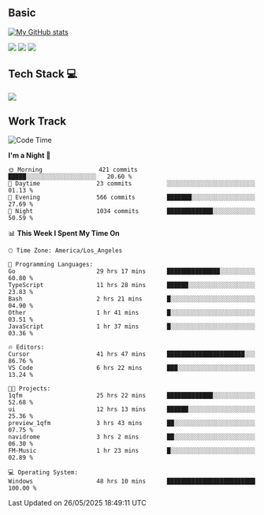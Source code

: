 ## Basic
 
[![My GitHub stats](https://github-readme-stats.vercel.app/api?username=Zzhihon&show_icons=true&theme=purple)](https://github.com/Zzhihon)
 
 [![](https://img.shields.io/badge/website-4493f8?style=for-the-badge&logo=About.me&logoColor=purple)](https://tatakal.com/)
 [![](https://img.shields.io/badge/RSS-4493f8?style=for-the-badge&logo=rss&logoColor=purple)](https://tatakal.com/feed/)
 [![](https://img.shields.io/badge/Email-4493f8?style=for-the-badge&logo=gmail&logoColor=purple)](mailto:bt1q@tatakal.com)

## Tech Stack 💻

<a href="https://skillicons.dev">
  <img src="https://skillicons.dev/icons?i=py,html,css,javascript,bash,java,vue,go,nodejs,cpp" />
</a>

</br>

## Work Track

<!--START_SECTION:waka-->
![Code Time](http://img.shields.io/badge/Code%20Time-306%20hrs%2054%20mins-blue)

**I'm a Night 🦉** 

```text
🌞 Morning                421 commits         █████░░░░░░░░░░░░░░░░░░░░   20.60 % 
🌆 Daytime                23 commits          ░░░░░░░░░░░░░░░░░░░░░░░░░   01.13 % 
🌃 Evening                566 commits         ███████░░░░░░░░░░░░░░░░░░   27.69 % 
🌙 Night                  1034 commits        █████████████░░░░░░░░░░░░   50.59 % 
```


📊 **This Week I Spent My Time On** 

```text
🕑︎ Time Zone: America/Los_Angeles

💬 Programming Languages: 
Go                       29 hrs 17 mins      ███████████████░░░░░░░░░░   60.80 % 
TypeScript               11 hrs 28 mins      ██████░░░░░░░░░░░░░░░░░░░   23.83 % 
Bash                     2 hrs 21 mins       █░░░░░░░░░░░░░░░░░░░░░░░░   04.90 % 
Other                    1 hr 41 mins        █░░░░░░░░░░░░░░░░░░░░░░░░   03.51 % 
JavaScript               1 hr 37 mins        █░░░░░░░░░░░░░░░░░░░░░░░░   03.36 % 

🔥 Editors: 
Cursor                   41 hrs 47 mins      ██████████████████████░░░   86.76 % 
VS Code                  6 hrs 22 mins       ███░░░░░░░░░░░░░░░░░░░░░░   13.24 % 

🐱‍💻 Projects: 
1qfm                     25 hrs 22 mins      █████████████░░░░░░░░░░░░   52.68 % 
ui                       12 hrs 13 mins      ██████░░░░░░░░░░░░░░░░░░░   25.36 % 
preview_1qfm             3 hrs 43 mins       ██░░░░░░░░░░░░░░░░░░░░░░░   07.75 % 
navidrome                3 hrs 2 mins        ██░░░░░░░░░░░░░░░░░░░░░░░   06.30 % 
FM-Music                 1 hr 23 mins        █░░░░░░░░░░░░░░░░░░░░░░░░   02.89 % 

💻 Operating System: 
Windows                  48 hrs 10 mins      █████████████████████████   100.00 % 
```


 Last Updated on 26/05/2025 18:49:11 UTC
<!--END_SECTION:waka-->

